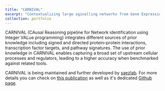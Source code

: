 ```yaml
---
title: "CARNIVAL"
excerpt: "Contextualizing large sginalling networks from Gene Expression data<br/><img src='/images/carnival.png'>"
collection: portfolio
---
```


CARNIVAL (CAusal Reasoning pipeline for Network identification using Integer VALue programming) integrates different sources of prior knowledge including signed and directed protein–protein interactions, transcription factor targets, and pathway signatures. The use of prior knowledge in CARNIVAL enables capturing a broad set of upstream cellular processes and regulators, leading to a higher accuracy when benchmarked against related tools.

CARNIVAL is being maintained and further developed by [saezlab](https://github.com/saezlab). For more details you can check on [this publication](https://www.nature.com/articles/s41540-019-0118-z) as well as it's dedicated [Github page](https://saezlab.github.io/CARNIVAL/).
